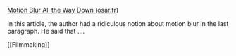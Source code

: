[Motion Blur All the Way Down (osar.fr)](https://www.osar.fr/notes/motionblur/)

In this article, the author had a ridiculous notion about motion blur in the last paragraph. He said that ....



[[Filmmaking]]


